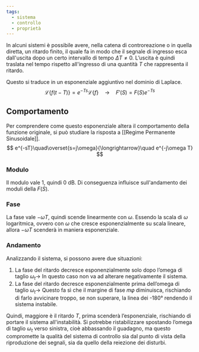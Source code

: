 ```yaml
---
tags:
  - sistema
  - controllo
  - proprietà
---
```

In alcuni sistemi è possibile avere, nella catena di controreazione o in quella diretta, un ritardo finito, il quale fa in modo che il segnale di ingresso esca dall'uscita dopo un certo intervallo di tempo $\Delta T \ne 0$. L’uscita è quindi traslata nel tempo rispetto all'ingresso di una quantità $T$ che
rappresenta il ritardo.

Questo si traduce in un esponenziale aggiuntivo nel dominio di Laplace.
$$
\mathcal{L}\{f(t-T)\}=e^{-Ts}\mathcal{L}\{f\}\quad\longrightarrow\quad F'(S) = F(S)e^{-Ts}
$$
## Comportamento

Per comprendere come questo esponenziale altera il comportamento della funzione originale,
si può studiare la risposta a [[Regime Permanente Sinusoidale]].
$$
e^{-sT}\quad\overset{s=j\omega}{\longrightarrow}\quad e^{-j\omega T}
$$
### Modulo
Il modulo vale $1$, quindi $0$ dB. Di conseguenza influisce sull'andamento dei moduli della $F(S)$.
### Fase
La fase vale $−\omega T$, quindi scende linearmente con $\omega$. Essendo la scala di $\omega$ logaritmica,
ovvero con $\omega$ che cresce esponenzialmente su scala lineare, allora $-\omega T$ scenderà in
maniera esponenziale.
### Andamento
Analizzando il sistema, si possono avere due situazioni:
1. La fase del ritardo decresce esponenzialmente solo dopo l’omega di taglio $\omega_t \to$ In questo caso non va ad alterare negativamente il sistema.
2. La fase del ritardo decresce esponenzialmente prima dell’omega di taglio $\omega_t \to$ Questo fa sì che il margine di fase 𝑚𝜑 diminuisca, rischiando di farlo avvicinare troppo, se non superare, la linea dei -180° rendendo il sistema instabile.

Quindi, maggiore è il ritardo $T$, prima scenderà l’esponenziale, rischiando di portare il sistema
all'instabilità. Si potrebbe ristabilizzare spostando l’omega di taglio $\omega_t$ verso sinistra, cioè abbassando il guadagno, ma questo compromette la qualità del sistema di controllo sia dal punto di vista della riproduzione dei segnali, sia da quello della reiezione dei disturbi.